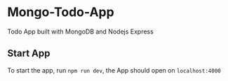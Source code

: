 # Mongo-Todo-App

Todo App built with MongoDB and Nodejs Express

## Start App

To start the app, run `npm run dev`, the App should open on `localhost:4000`
